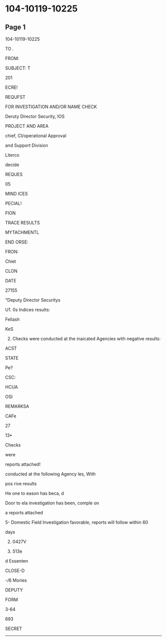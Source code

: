 # 104-10119-10225

## Page 1

104-10119-10225

TO .

FROM:

SUBJECT: T

201

ECRE!

REQUFST

FOR INVESTIGATION AND/OR NAME CHECK

Deruty Director Security, IOS

PROJECT AND AREA

chief, CI/operational Approval

and Support Division

Literco

decide

REQUES

05

MIND ICES

PECIAL!

FION

TRACE RESULTS

MYTACHMENTL

END ORSE:

FRON:

Chiet

CLON

DATE

27155

"Deputy Director Securitys

U1. 0s Indices results:

Fellash

KeS

2. Checks were conducted at the inaicated Agencies with negative results:

ACST

STATE

Pe?

CSC:

HCUA

OSI

REMARKSA

CAFe

27

13•

Checks

were

reports attached!

conducted at the following Agency les, With

pos rive results

He one to eason has beca, d

Door to ela investigation has been, comple on

a reports attached

5- Domestic Field Investigation favorable, reports will follow within 60

days

2. 0427V

08. 513e

d Essenten

CLOSE-D

-/6 Mories

DEPUTY

FORM

3-64

693

SECRET

---


